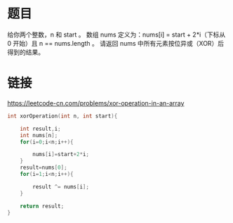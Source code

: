 # 题目
给你两个整数，n 和 start 。
数组 nums 定义为：nums[i] = start + 2*i（下标从 0 开始）且 n == nums.length 。
请返回 nums 中所有元素按位异或（XOR）后得到的结果。

# 链接
https://leetcode-cn.com/problems/xor-operation-in-an-array

```c
int xorOperation(int n, int start){

    int result,i;
    int nums[n];
    for(i=0;i<n;i++){

        nums[i]=start+2*i;
    }
    result=nums[0];
    for(i=1;i<n;i++){

        result ^= nums[i];
    }

    return result;
}
```
